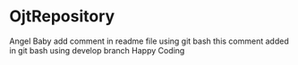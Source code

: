 # OjtRepository
Angel Baby
add comment in readme file using git bash
this comment added in git bash using develop branch
Happy Coding
